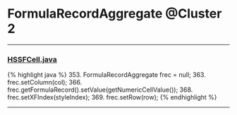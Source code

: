 # FormulaRecordAggregate @Cluster 2

***

### [HSSFCell.java](https://searchcode.com/codesearch/view/15642303/)
{% highlight java %}
353. FormulaRecordAggregate frec = null;
363. frec.setColumn(col);
366.     frec.getFormulaRecord().setValue(getNumericCellValue());
368. frec.setXFIndex(styleIndex);
369. frec.setRow(row);
{% endhighlight %}

***

